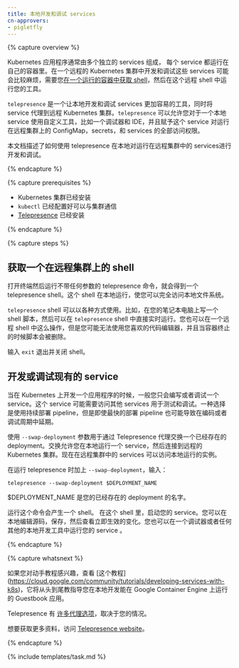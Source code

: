 ```yaml
---
title: 本地开发和调试 services
cn-approvers:
- pigletfly
---
```

<!--
---
title: Developing and debugging services locally
---
-->
{% capture overview %}
<!--
Kubernetes applications usually consist of multiple, separate services, each running in its own container. Developing and debugging these services on a remote Kubernetes cluster can be cumbersome, requiring you to [get a shell on a running container](https://kubernetes.io/docs/tasks/debug-application-cluster/get-shell-running-container/) and running your tools inside the remote shell.
-->
Kubernetes 应用程序通常由多个独立的 services 组成， 每个 service 都运行在自己的容器里。在一个远程的 Kubernetes 集群中开发和调试这些 services 可能会比较麻烦，需要您[在一个运行的容器中获取 shell](https://kubernetes.io/docs/tasks/debug-application-cluster/get-shell-running-container/)，然后在这个远程 shell 中运行您的工具。

<!--
`telepresence` is a tool to ease the process of developing and debugging services locally, while proxying the service to a remote Kubernetes cluster. Using `telepresence` allows you to use custom tools, such as a debugger and IDE, for a local service and provides the service full access to ConfigMap, secrets, and the services running on the remote cluster.

This document describes using `telepresence` to develop and debug services running on a remote cluster locally.
-->

`telepresence` 是一个让本地开发和调试 services 更加容易的工具，同时将 service 代理到远程 Kubernetes 集群。`telepresence` 可以允许您对于一个本地 service 使用自定义工具，比如一个调试器和 IDE，并且赋予这个 service 对运行在远程集群上的 ConfigMap，secrets，和 services 的全部访问权限。

本文档描述了如何使用 telepresence 在本地对运行在远程集群中的 services进行开发和调试。

{% endcapture %}

{% capture prerequisites %}
<!--
* Kubernetes cluster is installed
* `kubectl` is configured to communicate with the cluster
* [Telepresence](https://www.telepresence.io/reference/install) is installed
-->

* Kubernetes 集群已经安装
* `kubectl` 已经配置好可以与集群通信
* [Telepresence](https://www.telepresence.io/reference/install)  已经安装

{% endcapture %}

{% capture steps %}

<!--
## Getting a shell on a remote cluster

Open a terminal and run `telepresence` with no arguments to get a `telepresence` shell. This shell runs locally, giving you full access to your local filesystem.

The `telepresence` shell can be used in a variety of ways. For example, write a shell script on your laptop, and run it directly from the shell in real time. You can do this on a remote shell as well, but you might not be able to use your preferred code editor, and the script is deleted when the container is terminated.

Enter `exit` to quit and close the shell.
-->

## 获取一个在远程集群上的 shell

打开终端然后运行不带任何参数的 telepresence 命令，就会得到一个 telepresence shell。这个 shell 在本地运行，使您可以完全访问本地文件系统。

`telepresence` shell 可以以各种方式使用。比如，在您的笔记本电脑上写一个 shell 脚本，然后可以在 `telepresence` shell 中直接实时运行。您也可以在一个远程 shell 中这么操作，但是您可能无法使用您喜欢的代码编辑器，并且当容器终止的时候脚本会被删除。

输入 `exit` 退出并关闭 shell。

<!--
## Developing or debugging an existing service

When developing an application on Kubernetes, you typically program or debug a single service. The service might require access to other services for testing and debugging. One option is to use the continuous deployment pipeline, but even the fastest deployment pipeline introduces a delay in the program or debug cycle.

Use the `--swap-deployment` option to swap an existing deployment with the Telepresence proxy. Swapping allows you to run a service locally and connect to the remote Kubernetes cluster. The services in the remote cluster can now access the locally running instance.

To run telepresence with `--swap-deployment`, enter:

`telepresence --swap-deployment $DEPLOYMENT_NAME`

where $DEPLOYMENT_NAME is the name of your existing deployment.

Running this command spawns a shell. In the shell, start your service. You can then make edits to the source code locally, save, and see the changes take effect immediately. You can also run your service in a debugger, or any other local development tool.

-->

## 开发或调试现有的 service

当在 Kubernetes 上开发一个应用程序的时候，一般您只会编写或者调试一个 service。这个 service 可能需要访问其他 services 用于测试和调试。一种选择是使用持续部署 pipeline，但是即使最快的部署 pipeline 也可能导致在编码或者调试周期中延期。

使用 `--swap-deployment` 参数用于通过 Telepresence 代理交换一个已经存在的 deployment。交换允许您在本地运行一个 service，然后连接到远程的 Kubernetes 集群。现在在远程集群中的 services 可以访问本地运行的实例。

在运行 telepresence 时加上 `--swap-deployment`，输入：

`telepresence --swap-deployment $DEPLOYMENT_NAME`

$DEPLOYMENT_NAME 是您的已经存在的 deployment 的名字。

运行这个命令会产生一个 shell。 在这个 shell 里，启动您的 service。您可以在本地编辑源码，保存，然后查看立即生效的变化。您也可以在一个调试器或者任何其他的本地开发工具中运行您的 service 。


{% endcapture %}

{% capture whatsnext %}
<!--
If you're interested in a hands-on tutorial, check out [this tutorial](https://cloud.google.com/community/tutorials/developing-services-with-k8s) that walks through locally developing the Guestbook application on Google Container Engine.

Telepresence has [numerous proxying options](https://www.telepresence.io/reference/methods), depending on your situation.

For further reading, visit the [Telepresence website](https://www.telepresence.io).
-->

如果您对动手教程感兴趣，查看 [这个教程] (https://cloud.google.com/community/tutorials/developing-services-with-k8s)，它将从头到尾教指导您在本地开发能在 Google Container Engine 上运行的 Guestbook 应用。

Telepresence 有 [许多代理选项](https://www.telepresence.io/reference/methods)，取决于您的情况。

想要获取更多资料，访问 [Telepresence website](https://www.telepresence.io)。


{% endcapture %}

{% include templates/task.md %}
